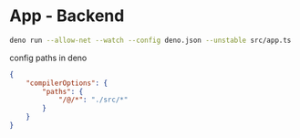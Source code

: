 # App - Backend

```bash
deno run --allow-net --watch --config deno.json --unstable src/app.ts
```

config paths in deno

```json
{
	"compilerOptions": {
		"paths": {
			"/@/*": "./src/*"
		}
	}
}
```
